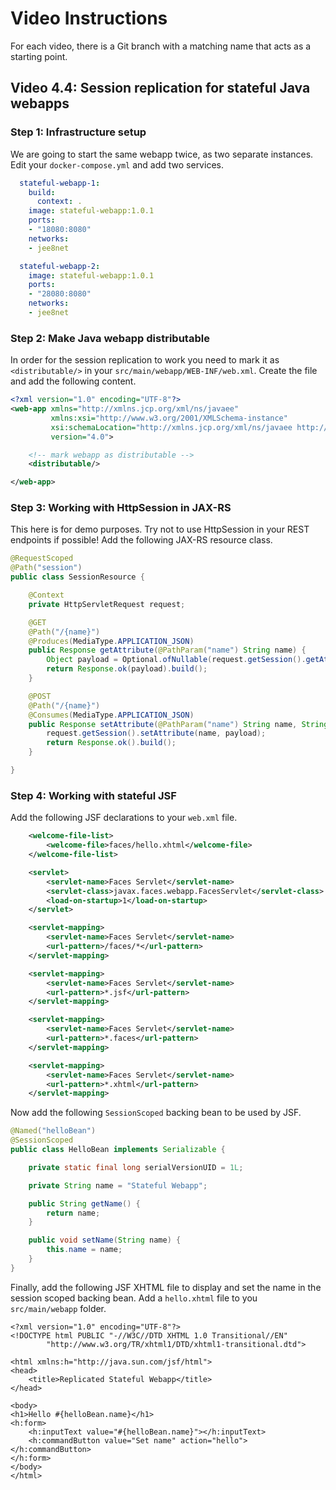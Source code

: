 # Video Instructions

For each video, there is a Git branch with a matching name that acts as a
starting point.

## Video 4.4: Session replication for stateful Java webapps

### Step 1: Infrastructure setup

We are going to start the same webapp twice, as two separate instances. Edit your
`docker-compose.yml` and add two services.

```yaml
  stateful-webapp-1:
    build:
      context: .
    image: stateful-webapp:1.0.1
    ports:
    - "18080:8080"
    networks:
    - jee8net

  stateful-webapp-2:
    image: stateful-webapp:1.0.1
    ports:
    - "28080:8080"
    networks:
    - jee8net
```

### Step 2: Make Java webapp distributable

In order for the session replication to work you need to mark it as `<distributable/>` in your `src/main/webapp/WEB-INF/web.xml`.
Create the file and add the following content.

```xml
<?xml version="1.0" encoding="UTF-8"?>
<web-app xmlns="http://xmlns.jcp.org/xml/ns/javaee"
         xmlns:xsi="http://www.w3.org/2001/XMLSchema-instance"
         xsi:schemaLocation="http://xmlns.jcp.org/xml/ns/javaee http://xmlns.jcp.org/xml/ns/javaee/web-app_4_0.xsd"
         version="4.0">

    <!-- mark webapp as distributable -->
    <distributable/>

</web-app>
```

### Step 3: Working with HttpSession in JAX-RS

This here is for demo purposes. Try not to use HttpSession in your REST endpoints if possible!
Add the following JAX-RS resource class.

```java
@RequestScoped
@Path("session")
public class SessionResource {

    @Context
    private HttpServletRequest request;

    @GET
    @Path("/{name}")
    @Produces(MediaType.APPLICATION_JSON)
    public Response getAttribute(@PathParam("name") String name) {
        Object payload = Optional.ofNullable(request.getSession().getAttribute(name)).orElseThrow(NotFoundException::new);
        return Response.ok(payload).build();
    }

    @POST
    @Path("/{name}")
    @Consumes(MediaType.APPLICATION_JSON)
    public Response setAttribute(@PathParam("name") String name, String payload) {
        request.getSession().setAttribute(name, payload);
        return Response.ok().build();
    }

}
```

### Step 4: Working with stateful JSF

Add the following JSF declarations to your `web.xml` file.

```xml
    <welcome-file-list>
        <welcome-file>faces/hello.xhtml</welcome-file>
    </welcome-file-list>

    <servlet>
        <servlet-name>Faces Servlet</servlet-name>
        <servlet-class>javax.faces.webapp.FacesServlet</servlet-class>
        <load-on-startup>1</load-on-startup>
    </servlet>

    <servlet-mapping>
        <servlet-name>Faces Servlet</servlet-name>
        <url-pattern>/faces/*</url-pattern>
    </servlet-mapping>

    <servlet-mapping>
        <servlet-name>Faces Servlet</servlet-name>
        <url-pattern>*.jsf</url-pattern>
    </servlet-mapping>

    <servlet-mapping>
        <servlet-name>Faces Servlet</servlet-name>
        <url-pattern>*.faces</url-pattern>
    </servlet-mapping>

    <servlet-mapping>
        <servlet-name>Faces Servlet</servlet-name>
        <url-pattern>*.xhtml</url-pattern>
    </servlet-mapping>
```

Now add the following `SessionScoped` backing bean to be used by JSF.

```java
@Named("helloBean")
@SessionScoped
public class HelloBean implements Serializable {

    private static final long serialVersionUID = 1L;

    private String name = "Stateful Webapp";

    public String getName() {
        return name;
    }

    public void setName(String name) {
        this.name = name;
    }
}
```

Finally, add the following JSF XHTML file to display and set the name in the session scoped
backing bean. Add a `hello.xhtml` file to you `src/main/webapp` folder.

````xhtml
<?xml version="1.0" encoding="UTF-8"?>
<!DOCTYPE html PUBLIC "-//W3C//DTD XHTML 1.0 Transitional//EN"
        "http://www.w3.org/TR/xhtml1/DTD/xhtml1-transitional.dtd">

<html xmlns:h="http://java.sun.com/jsf/html">
<head>
    <title>Replicated Stateful Webapp</title>
</head>

<body>
<h1>Hello #{helloBean.name}</h1>
<h:form>
    <h:inputText value="#{helloBean.name}"></h:inputText>
    <h:commandButton value="Set name" action="hello"></h:commandButton>
</h:form>
</body>
</html>
````